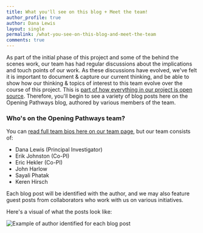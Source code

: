 ```yaml
---
title: What you'll see on this blog + Meet the team!
author_profile: true
author: Dana Lewis
layout: single
permalink: /what-you-see-on-this-blog-and-meet-the-team
comments: true
---
```


As part of the initial phase of this project and some of the behind the scenes work, our team has had regular discussions about the implications and touch points of our work. As these discussions have evolved, we've felt it is important to document & capture our current thinking, and be able to show how our thinking & topics of interest to this team evolve over the course of this project. This is [part of how everything in our project is open source](/everything-is-open-source). Therefore, you'll begin to see a variety of blog posts here on the Opening Pathways blog, authored by various members of the team.

### Who's on the Opening Pathways team?

You can [read full team bios here on our team page](/meet-the-team/), but our team consists of:

* Dana Lewis (Principal Investigator)
* Erik Johnston (Co-PI)
* Eric Hekler (Co-PI)
* John Harlow
* Sayali Phatak
* Keren Hirsch 

Each blog post will be identified with the author, and we may also feature guest posts from collaborators who work with us on various initiatives. 

Here's a visual of what the posts look like:

![Example of author identified for each blog post](https://github.com/opening-pathways/website/blob/master/assets/img/example_author_post.png)
